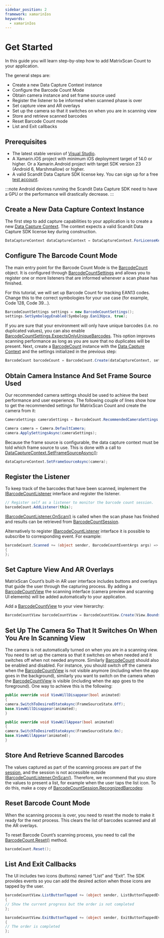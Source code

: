 ```yaml
---
sidebar_position: 2
framework: xamarinIos
keywords:
  - xamarinIos
---
```


# Get Started

In this guide you will learn step-by-step how to add MatrixScan Count to your application.

The general steps are:

- Create a new Data Capture Context instance
- Configure the Barcode Count Mode
- Obtain camera instance and set frame source used
- Register the listener to be informed when scanned phase is over
- Set capture view and AR overlays
- Set up the camera so that it switches on when you are in scanning view
- Store and retrieve scanned barcodes
- Reset Barcode Count mode
- List and Exit callbacks

## Prerequisites

- The latest stable version of [Visual Studio](https://visualstudio.microsoft.com/).
- A Xamarin.iOS project with minimum iOS deployment target of 14.0 or higher. Or a Xamarin.Android project with target SDK version 23 (Android 6, Marshmallow) or higher.
- A valid Scandit Data Capture SDK license key. You can sign up for a free [test account](https://ssl.scandit.com/dashboard/sign-up?p=test&utm%5Fsource=documentation).

:::note
Android devices running the Scandit Data Capture SDK need to have a GPU or the performance will drastically decrease.
:::

## Create a New Data Capture Context Instance

The first step to add capture capabilities to your application is to create a new [Data Capture Context](https://docs.scandit.com/data-capture-sdk/xamarin.ios/core/api/data-capture-context.html#class-scandit.datacapture.core.DataCaptureContext). The context expects a valid Scandit Data Capture SDK license key during construction.

```csharp
DataCaptureContext dataCaptureContext = DataCaptureContext.ForLicenseKey("-- ENTER YOUR SCANDIT LICENSE KEY HERE --");
```

## Configure The Barcode Count Mode

The main entry point for the Barcode Count Mode is the [BarcodeCount](https://docs.scandit.com/data-capture-sdk/xamarin.ios/barcode-capture/api/barcode-count.html#class-scandit.datacapture.barcode.count.BarcodeCount) object. It is configured through [BarcodeCountSettings](https://docs.scandit.com/data-capture-sdk/xamarin.ios/barcode-capture/api/barcode-count-settings.html#class-scandit.datacapture.barcode.count.BarcodeCountSettings) and allows you to register one or more listeners that are informed whenever a scan phase has finished.

For this tutorial, we will set up Barcode Count for tracking EAN13 codes. Change this to the correct symbologies for your use case (for example, Code 128, Code 39…).

```csharp
BarcodeCountSettings settings = new BarcodeCountSettings();
settings.SetSymbologyEnabled(Symbology.Ean13Upca, true);
```

If you are sure that your environment will only have unique barcodes (i.e. no duplicated values), you can also enable [BarcodeCountSettings.ExpectsOnlyUniqueBarcodes](https://docs.scandit.com/data-capture-sdk/xamarin.ios/barcode-capture/api/barcode-count-settings.html#property-scandit.datacapture.barcode.count.BarcodeCountSettings.ExpectsOnlyUniqueBarcodes). This option improves scanning performance as long as you are sure that no duplicates will be present. Next, create a
[BarcodeCount](https://docs.scandit.com/data-capture-sdk/xamarin.ios/barcode-capture/api/barcode-count.html#class-scandit.datacapture.barcode.count.BarcodeCount) instance with the [Data Capture Context](https://docs.scandit.com/data-capture-sdk/xamarin.ios/core/api/data-capture-context.html#class-scandit.datacapture.core.DataCaptureContext) and the settings initialized in the previous step:

```csharp
BarcodeCount barcodeCount = BarcodeCount.Create(dataCaptureContext, settings);
```

## Obtain Camera Instance And Set Frame Source Used

Our recommended camera settings should be used to achieve the best performance and user experience. The following couple of lines show how to get the recommended settings for MatrixScan Count and create the camera from it:

```csharp
CameraSettings cameraSettings = BarcodeCount.RecommendedCameraSettings;

Camera camera = Camera.DefaultCamera;
camera.ApplySettingsAsync(cameraSettings);
```

Because the frame source is configurable, the data capture context must be told which frame source to use. This is done with a call to [DataCaptureContext.SetFrameSourceAsync()](https://docs.scandit.com/data-capture-sdk/xamarin.ios/core/api/data-capture-context.html#method-scandit.datacapture.core.DataCaptureContext.SetFrameSourceAsync):

```csharp
dataCaptureContext.SetFrameSourceAsync(camera);
```

## Register the Listener

To keep track of the barcodes that have been scanned, implement the [IBarcodeCountListener](https://docs.scandit.com/data-capture-sdk/xamarin.ios/barcode-capture/api/barcode-count-listener.html#interface-scandit.datacapture.barcode.count.IBarcodeCountListener) interface and register the listener.

```csharp
// Register self as a listener to monitor the barcode count session.
barcodeCount.AddListener(this);
```

[IBarcodeCountListener.OnScan()](https://docs.scandit.com/data-capture-sdk/xamarin.ios/barcode-capture/api/barcode-count-listener.html#method-scandit.datacapture.barcode.count.IBarcodeCountListener.OnScan) is called when the scan phase has finished and results can be retrieved from [BarcodeCountSession](https://docs.scandit.com/data-capture-sdk/xamarin.ios/barcode-capture/api/barcode-count-session.html#class-scandit.datacapture.barcode.count.BarcodeCountSession).

Alternatively to register [IBarcodeCountListener](https://docs.scandit.com/data-capture-sdk/xamarin.ios/barcode-capture/api/barcode-count-listener.html#interface-scandit.datacapture.barcode.count.IBarcodeCountListener) interface it is possible to subscribe to corresponding event. For example:

```csharp
barcodeCount.Scanned += (object sender, BarcodeCountEventArgs args) =>
{
};
```

## Set Capture View And AR Overlays

MatrixScan Count’s built-in AR user interface includes buttons and overlays that guide the user through the capturing process. By adding a [BarcodeCountView](https://docs.scandit.com/data-capture-sdk/xamarin.ios/barcode-capture/api/ui/barcode-count-view.html#class-scandit.datacapture.barcode.count.ui.BarcodeCountView) the scanning interface (camera preview and scanning UI elements) will be added automatically to your application.

Add a [BarcodeCountView](https://docs.scandit.com/data-capture-sdk/xamarin.ios/barcode-capture/api/ui/barcode-count-view.html#class-scandit.datacapture.barcode.count.ui.BarcodeCountView) to your view hierarchy:

```csharp
BarcodeCountView barcodeCountView = BarcodeCountView.Create(View.Bounds, dataCaptureContext, barcodeCount);
```

## Set Up The Camera So That It Switches On When You Are In Scanning View

The camera is not automatically turned on when you are in a scanning view. You need to set up the camera so that it switches on when needed and it switches off when not needed anymore. Similarly [BarcodeCount](https://docs.scandit.com/data-capture-sdk/xamarin.ios/barcode-capture/api/barcode-count.html#class-scandit.datacapture.barcode.count.BarcodeCount) should also be enabled and disabled. For instance, you should switch off the camera when the [BarcodeCountView](https://docs.scandit.com/data-capture-sdk/xamarin.ios/barcode-capture/api/ui/barcode-count-view.html#class-scandit.datacapture.barcode.count.ui.BarcodeCountView) is not visible anymore (including when the app goes in the background), similarly you want to switch on the camera when the [BarcodeCountView](https://docs.scandit.com/data-capture-sdk/xamarin.ios/barcode-capture/api/ui/barcode-count-view.html#class-scandit.datacapture.barcode.count.ui.BarcodeCountView) is visible (including when the app goes to the foreground). One way to achieve this is the following:

```csharp
public override void ViewWillDisappear(bool animated)
{
camera.SwitchToDesiredStateAsync(FrameSourceState.Off);
base.ViewWillDisappear(animated);
}

public override void ViewWillAppear(bool animated)
{
camera.SwitchToDesiredStateAsync(FrameSourceState.On);
base.ViewWillAppear(animated);
}
```

## Store And Retrieve Scanned Barcodes

The values captured as part of the scanning process are part of the [session](https://docs.scandit.com/data-capture-sdk/xamarin.ios/barcode-capture/api/barcode-count-session.html#class-scandit.datacapture.barcode.count.BarcodeCountSession), and the session is not accessible outside [IBarcodeCountListener.OnScan()](https://docs.scandit.com/data-capture-sdk/xamarin.ios/barcode-capture/api/barcode-count-listener.html#method-scandit.datacapture.barcode.count.IBarcodeCountListener.OnScan). Therefore, we recommend that you store the values to present a list, for example when the user taps the list icon. To do this, make a copy of [BarcodeCountSession.RecognizedBarcodes](https://docs.scandit.com/data-capture-sdk/xamarin.ios/barcode-capture/api/barcode-count-session.html#property-scandit.datacapture.barcode.count.BarcodeCountSession.RecognizedBarcodes):

## Reset Barcode Count Mode

When the scanning process is over, you need to reset the mode to make it ready for the next process. This clears the list of barcodes scanned and all the AR overlays.

To reset Barcode Count’s scanning process, you need to call the [BarcodeCount.Reset()](https://docs.scandit.com/data-capture-sdk/xamarin.ios/barcode-capture/api/barcode-count.html#method-scandit.datacapture.barcode.count.BarcodeCount.Reset) method.

```csharp
barcodeCount.Reset();
```

## List And Exit Callbacks

The UI includes two icons (buttons) named “List” and “Exit”. The SDK provides events so you can add the desired action when those icons are tapped by the user.

```csharp
barcodeCountView.ListButtonTapped += (object sender, ListButtonTappedEventArgs args) =>
{
// Show the current progress but the order is not completed
};

barcodeCountView.ExitButtonTapped += (object sender, ExitButtonTappedEventArgs args) =>
{
// The order is completed
};
```

